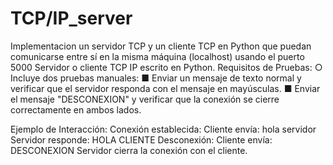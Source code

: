 # TCP/IP_server
Implementacion un servidor TCP y un cliente TCP en Python que puedan comunicarse entre sí en la misma máquina (localhost) usando el puerto 5000
Servidor o cliente TCP IP escrito en Python. 
 Requisitos de Pruebas:
○ Incluye dos pruebas manuales:
■ Enviar un mensaje de texto normal y verificar que el servidor
responda con el mensaje en mayúsculas.
■ Enviar el mensaje "DESCONEXION" y verificar que la conexión se
cierre correctamente en ambos lados.

Ejemplo de Interacción:
Conexión establecida:
Cliente envía: hola servidor
Servidor responde: HOLA CLIENTE
Desconexión:
Cliente envía: DESCONEXION
Servidor cierra la conexión con el cliente.
